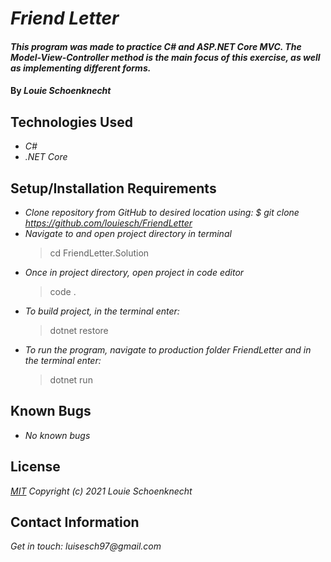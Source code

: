 # _Friend Letter_

#### _This program was made to practice C# and ASP.NET Core MVC. The Model-View-Controller method is the main focus of this exercise, as well as implementing different forms._

#### By _**Louie Schoenknecht**_

## Technologies Used

* _C#_
* _.NET Core_


## Setup/Installation Requirements

* _Clone repository from GitHub to desired location using: $ git clone https://github.com/louiesch/FriendLetter_
* _Navigate to and open project directory in terminal_
  > cd FriendLetter.Solution
* _Once in project directory, open project in code editor_
  >code .
* _To build project, in the terminal enter:_
  >dotnet restore
* _To run the program, navigate to production folder FriendLetter and in the terminal enter:_
  >dotnet run

## Known Bugs

* _No known bugs_

## License

_[MIT](https://choosealicense.com/licenses/mit/) Copyright (c) 2021 Louie Schoenknecht_

## Contact Information

_Get in touch: luisesch97@gmail.com_
